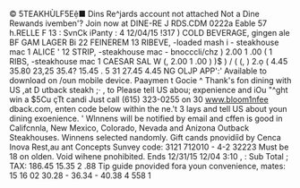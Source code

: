 © 5TEAKHÙLF5Eệ■ Dins Re^jards account not attached Not a Dine Rewands ivemben'? Join now at DINE-RE J RDS.CDM 0222a Eable 57 h.RELLE F 13 : SvnCk iPanty : 4 12/04/15 !317 ) COLD BEVERAGE, gingen ale BF GAM LAGER Bi 22 FEINEREM 13 RIBEVE, -loaded mash i - steakhouse mac 1 ALICE ' 12 STRIP, -steakhouse mac - bnocccli/chz ) 2.00 1 .00 ( 1 RIBS, -steakhouse mac 1 CAESAR SAL W (, 2.00 1 .00 ) )$ ) / ( (, ) 2.ọ ( 4.45 35.80 23,25 35.4? 15.45 . 5 31 27.45 4.45 NG OLJP APP':' Available to download on /oun mobile device. Paaymen t Gocie ^ Thank's fon dining with US ,at D utback steakh ;· , to Please tell US abou; expenience and iOu "^ght win a $5Cu çTt candi Just call (615) 323-0255 on 30 www.bloom1nfee dback.com, enten code below within the ne.'t 3 lays and tell US about youn dining exoenience. ' Wlnnens will be notified by email and cffen is good in Califcnnla, New Mexico, Colorado, Nevada and Anizona Outback Steakhouses. Winnens selected nandomly. Gift cands pnovidíỉd by Cenca Inova Rest,au ant Concepts Sunvey code: 3121 712010 - 4-2 32223 Must be 18 on olden. Void wihene pnohibited. Ends 12/31/15 12/04 3:10 , : Sub Total ; TAX: 186.45 15.35 2 .88 Tip guide pnovided fora youn convenience, mates: 15 16 02 30.28 - 36.34 - 40.38 4 558 1